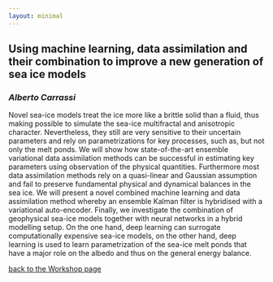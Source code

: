 ```yaml
---
layout: minimal
---
```


## Using machine learning, data assimilation and their combination to improve a new generation of sea ice models
### *Alberto Carrassi*

Novel sea-ice models treat the ice more like a brittle solid than a fluid, thus making possible to simulate the sea-ice multifractal and anisotropic character. 
Nevertheless, they still are very sensitive to their uncertain parameters and rely on parametrizations for key processes, such as, but not only the melt ponds. 
We will show how state-of-the-art ensemble variational data assimilation methods can be successful in estimating key parameters using observation of the physical quantities.
Furthermore most data assimilation methods rely on a quasi-linear and Gaussian assumption and fail to preserve fundamental physical and dynamical balances in the sea ice. 
We will present a novel combined machine learning and data assimilation method whereby an ensemble Kalman filter is hybridised with a variational auto-encoder. 
Finally,  we investigate the combination of geophysical sea-ice models together with neural networks in a hybrid modelling setup. 
On the one hand, deep learning can surrogate computationally expensive sea-ice models, on the other hand, deep learning is used to learn parametrization of the sea-ice melt ponds that have a major role on the albedo and thus on the general energy balance. 


[back to the Workshop page](https://nansencenter.github.io/superice-nersc/workshop/)
